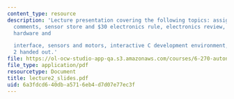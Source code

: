 ```yaml
---
content_type: resource
description: 'Lecture presentation covering the following topics: assignment 1: general
  comments, sensor store and $30 electronics rule, electronics review, handy board
  hardware and

  interface, sensors and motors, interactive C development environment, and assignment
  2 handed out.'
file: https://ol-ocw-studio-app-qa.s3.amazonaws.com/courses/6-270-autonomous-robot-design-competition-january-iap-2005/6a3fdcd640dba5716eb4d7d07e77ec3f_lecture2_slides.pdf
file_type: application/pdf
resourcetype: Document
title: lecture2_slides.pdf
uid: 6a3fdcd6-40db-a571-6eb4-d7d07e77ec3f
---
```

